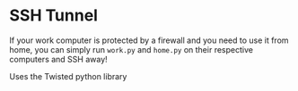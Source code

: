 # SSH Tunnel

If your work computer is protected by a firewall and you need to use it from home, you can simply run 
`work.py` and `home.py` on their respective computers and SSH away!

Uses the Twisted python library
